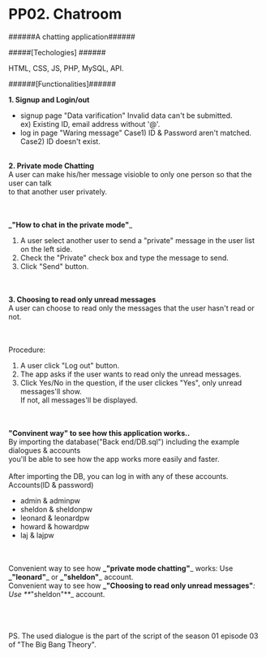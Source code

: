 <h1 style=>PP02. Chatroom</h1>

######A chatting application######

#####[Techologies] ######

HTML, CSS, JS, PHP, MySQL, API. 

######[Functionalities]######

**1. Signup and Login/out** </br>
   - signup page
    "Data varification"
    Invalid data can't be submitted.  
    ex) Existing ID, email address without '@'.
    <br/>
   - log in page
    "Waring message"
    Case1) ID & Password aren't matched.
    Case2) ID doesn't exist.
   <br/><br/>
   
**2. Private mode Chatting** </br>
  A user can make his/her message visioble to only one person so that the user can talk <br/>
  to that another user privately.<br/>
  <br/><br/>
  
  **_"How to chat in the private mode"**_<br/>
  1. A user select another user to send a "private" message in the user list on the left side.<br/>
  2. Check the "Private" check box and type the message to send. <br/>
  3. Click "Send" button. <br/>
  <br/><br/>
  
**3. Choosing to read only unread messages**</br>
  A user can choose to read only the messages that the user hasn't read or not.<br/>
   <br/><br/>
   
  Procedure:<br/>
  1) A user click "Log out" button. <br/>
  2) The app asks if the user wants to read only the unread messages. <br/>
  1) Click Yes/No in the question, if the user clickes "Yes", only unread messages'll show.<br/>
    If not, all messages'll be displayed. </br>
  <br/><br/>
 
 **"Convinent way" to see how this application works..**</br>
 By importing the database("Back end/DB.sql") including the example dialogues & accounts</br>
 you'll be able to see how the app works more easily and faster. </br>
 </br>
 After importing the DB, you can log in with any of these accounts.</br>
    Accounts(ID & password)<br/>
   - admin   & adminpw   <br/>
   - sheldon & sheldonpw <br/>
   - leonard & leonardpw <br/>
   - howard  & howardpw  <br/>
   - laj     & lajpw    <br/>
   <br/><br/>
   
Convenient way to see how **_"private mode chatting"**_ works: Use **_"leonard"**_ or **_"sheldon"**_ account.<br/>
Convenient way to see how **_"Choosing to read only unread messages"**_: Use **_"sheldon"**_ account.<br/>
   <br/><br/><br/>


PS. The used dialogue is the part of the script of the season 01 episode 03 of "The Big Bang Theory".
